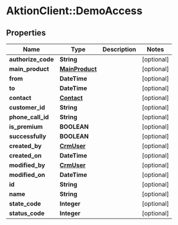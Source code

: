 # AktionClient::DemoAccess

## Properties
Name | Type | Description | Notes
------------ | ------------- | ------------- | -------------
**authorize_code** | **String** |  | [optional] 
**main_product** | [**MainProduct**](MainProduct.md) |  | [optional] 
**from** | **DateTime** |  | [optional] 
**to** | **DateTime** |  | [optional] 
**contact** | [**Contact**](Contact.md) |  | [optional] 
**customer_id** | **String** |  | [optional] 
**phone_call_id** | **String** |  | [optional] 
**is_premium** | **BOOLEAN** |  | [optional] 
**successfully** | **BOOLEAN** |  | [optional] 
**created_by** | [**CrmUser**](CrmUser.md) |  | [optional] 
**created_on** | **DateTime** |  | [optional] 
**modified_by** | [**CrmUser**](CrmUser.md) |  | [optional] 
**modified_on** | **DateTime** |  | [optional] 
**id** | **String** |  | [optional] 
**name** | **String** |  | [optional] 
**state_code** | **Integer** |  | [optional] 
**status_code** | **Integer** |  | [optional] 


